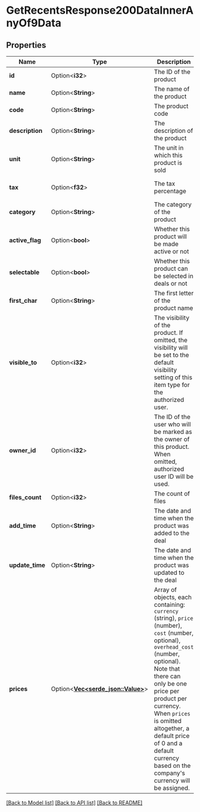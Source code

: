 # GetRecentsResponse200DataInnerAnyOf9Data

## Properties

Name | Type | Description | Notes
------------ | ------------- | ------------- | -------------
**id** | Option<**i32**> | The ID of the product | [optional]
**name** | Option<**String**> | The name of the product | [optional]
**code** | Option<**String**> | The product code | [optional]
**description** | Option<**String**> | The description of the product | [optional]
**unit** | Option<**String**> | The unit in which this product is sold | [optional]
**tax** | Option<**f32**> | The tax percentage | [optional][default to 0]
**category** | Option<**String**> | The category of the product | [optional]
**active_flag** | Option<**bool**> | Whether this product will be made active or not | [optional]
**selectable** | Option<**bool**> | Whether this product can be selected in deals or not | [optional]
**first_char** | Option<**String**> | The first letter of the product name | [optional]
**visible_to** | Option<**i32**> | The visibility of the product. If omitted, the visibility will be set to the default visibility setting of this item type for the authorized user. | [optional]
**owner_id** | Option<**i32**> | The ID of the user who will be marked as the owner of this product. When omitted, authorized user ID will be used. | [optional]
**files_count** | Option<**i32**> | The count of files | [optional]
**add_time** | Option<**String**> | The date and time when the product was added to the deal | [optional]
**update_time** | Option<**String**> | The date and time when the product was updated to the deal | [optional]
**prices** | Option<[**Vec<serde_json::Value>**](serde_json::Value.md)> | Array of objects, each containing: `currency` (string), `price` (number), `cost` (number, optional), `overhead_cost` (number, optional). Note that there can only be one price per product per currency. When `prices` is omitted altogether, a default price of 0 and a default currency based on the company's currency will be assigned. | [optional]

[[Back to Model list]](../README.md#documentation-for-models) [[Back to API list]](../README.md#documentation-for-api-endpoints) [[Back to README]](../README.md)


